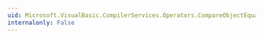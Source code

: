 ```yaml
---
uid: Microsoft.VisualBasic.CompilerServices.Operators.CompareObjectEqual(System.Object,System.Object,System.Boolean)
internalonly: False
---
```

